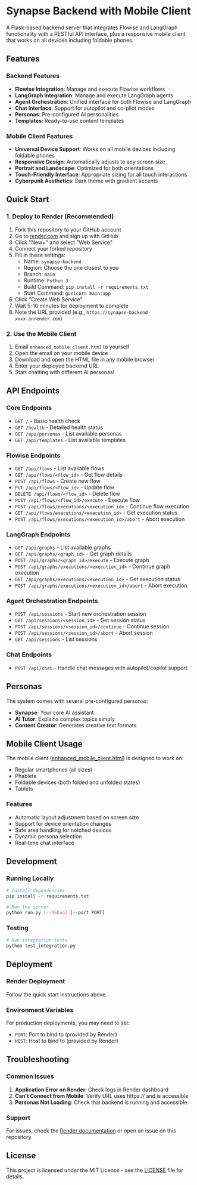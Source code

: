 # Synapse Backend with Mobile Client

A Flask-based backend server that integrates Flowise and LangGraph functionality with a RESTful API interface, plus a responsive mobile client that works on all devices including foldable phones.

## Features

### Backend Features
- **Flowise Integration**: Manage and execute Flowise workflows
- **LangGraph Integration**: Manage and execute LangGraph agents
- **Agent Orchestration**: Unified interface for both Flowise and LangGraph
- **Chat Interface**: Support for autopilot and co-pilot modes
- **Personas**: Pre-configured AI personalities
- **Templates**: Ready-to-use content templates

### Mobile Client Features
- **Universal Device Support**: Works on all mobile devices including foldable phones
- **Responsive Design**: Automatically adjusts to any screen size
- **Portrait and Landscape**: Optimized for both orientations
- **Touch-Friendly Interface**: Appropriate sizing for all touch interactions
- **Cyberpunk Aesthetics**: Dark theme with gradient accents

## Quick Start

### 1. Deploy to Render (Recommended)
1. Fork this repository to your GitHub account
2. Go to [render.com](https://render.com) and sign up with GitHub
3. Click "New+" and select "Web Service"
4. Connect your forked repository
5. Fill in these settings:
   - Name: `synapse-backend`
   - Region: Choose the one closest to you
   - Branch: `main`
   - Runtime: `Python 3`
   - Build Command: `pip install -r requirements.txt`
   - Start Command: `gunicorn main:app`
6. Click "Create Web Service"
7. Wait 5-10 minutes for deployment to complete
8. Note the URL provided (e.g., `https://synapse-backend-xxxx.onrender.com`)

### 2. Use the Mobile Client
1. Email `enhanced_mobile_client.html` to yourself
2. Open the email on your mobile device
3. Download and open the HTML file in any mobile browser
4. Enter your deployed backend URL
5. Start chatting with different AI personas!

## API Endpoints

### Core Endpoints
- `GET /` - Basic health check
- `GET /health` - Detailed health status
- `GET /api/personas` - List available personas
- `GET /api/templates` - List available templates

### Flowise Endpoints
- `GET /api/flows` - List available flows
- `GET /api/flows/<flow_id>` - Get flow details
- `POST /api/flows` - Create new flow
- `PUT /api/flows/<flow_id>` - Update flow
- `DELETE /api/flows/<flow_id>` - Delete flow
- `POST /api/flows/<flow_id>/execute` - Execute flow
- `POST /api/flows/executions/<execution_id>` - Continue flow execution
- `GET /api/flows/executions/<execution_id>` - Get execution status
- `POST /api/flows/executions/<execution_id>/abort` - Abort execution

### LangGraph Endpoints
- `GET /api/graphs` - List available graphs
- `GET /api/graphs/<graph_id>` - Get graph details
- `POST /api/graphs/<graph_id>/execute` - Execute graph
- `POST /api/graphs/executions/<execution_id>` - Continue graph execution
- `GET /api/graphs/executions/<execution_id>` - Get execution status
- `POST /api/graphs/executions/<execution_id>/abort` - Abort execution

### Agent Orchestration Endpoints
- `POST /api/sessions` - Start new orchestration session
- `GET /api/sessions/<session_id>` - Get session status
- `POST /api/sessions/<session_id>/continue` - Continue session
- `POST /api/sessions/<session_id>/abort` - Abort session
- `GET /api/sessions` - List sessions

### Chat Endpoints
- `POST /api/chat` - Handle chat messages with autopilot/copilot support

## Personas

The system comes with several pre-configured personas:
- **Synapse**: Your core AI assistant
- **AI Tutor**: Explains complex topics simply
- **Content Creator**: Generates creative text formats

## Mobile Client Usage

The mobile client ([enhanced_mobile_client.html](file:///home/ali-asghar-rao/Documents/Simple%20Backend%20Design%20for%20Chatbot%20Hub%20(2)/enhanced_mobile_client.html)) is designed to work on:
- Regular smartphones (all sizes)
- Phablets
- Foldable devices (both folded and unfolded states)
- Tablets

### Features
- Automatic layout adjustment based on screen size
- Support for device orientation changes
- Safe area handling for notched devices
- Dynamic persona selection
- Real-time chat interface

## Development

### Running Locally
```bash
# Install dependencies
pip install -r requirements.txt

# Run the server
python run.py [--debug] [--port PORT]
```

### Testing
```bash
# Run integration tests
python test_integration.py
```

## Deployment

### Render Deployment
Follow the quick start instructions above.

### Environment Variables
For production deployments, you may need to set:
- `PORT`: Port to bind to (provided by Render)
- `HOST`: Host to bind to (provided by Render)

## Troubleshooting

### Common Issues
1. **Application Error on Render**: Check logs in Render dashboard
2. **Can't Connect from Mobile**: Verify URL uses https:// and is accessible
3. **Personas Not Loading**: Check that backend is running and accessible

### Support
For issues, check the [Render documentation](https://render.com/docs) or open an issue on this repository.

## License
This project is licensed under the MIT License - see the [LICENSE](LICENSE) file for details.
